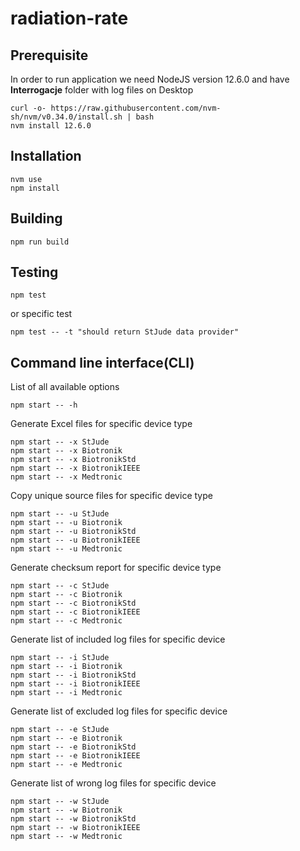# radiation-rate

## Prerequisite
In order to run application we need NodeJS version 12.6.0 and have **Interrogacje** folder with log files on Desktop

```
curl -o- https://raw.githubusercontent.com/nvm-sh/nvm/v0.34.0/install.sh | bash
nvm install 12.6.0
```
## Installation

```
nvm use
npm install
```

## Building 

```
npm run build
```

## Testing

```
npm test
```
or specific test
```
npm test -- -t "should return StJude data provider"
```

## Command line interface(CLI)

List of all available options
``` 
npm start -- -h
```

Generate Excel files for specific device type

```
npm start -- -x StJude
npm start -- -x Biotronik
npm start -- -x BiotronikStd
npm start -- -x BiotronikIEEE
npm start -- -x Medtronic
```

Copy unique source files for specific device type

```
npm start -- -u StJude
npm start -- -u Biotronik
npm start -- -u BiotronikStd
npm start -- -u BiotronikIEEE
npm start -- -u Medtronic
```


Generate checksum report for specific device type

```
npm start -- -c StJude
npm start -- -c Biotronik
npm start -- -c BiotronikStd
npm start -- -c BiotronikIEEE
npm start -- -c Medtronic
```

Generate list of included log files for specific device

```
npm start -- -i StJude
npm start -- -i Biotronik
npm start -- -i BiotronikStd
npm start -- -i BiotronikIEEE
npm start -- -i Medtronic
```

Generate list of excluded log files for specific device

```
npm start -- -e StJude
npm start -- -e Biotronik
npm start -- -e BiotronikStd
npm start -- -e BiotronikIEEE
npm start -- -e Medtronic
```

Generate list of wrong log files for specific device

```
npm start -- -w StJude
npm start -- -w Biotronik
npm start -- -w BiotronikStd
npm start -- -w BiotronikIEEE
npm start -- -w Medtronic
```